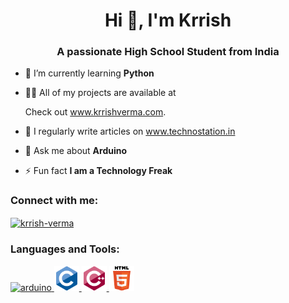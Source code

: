 <h1 align="center">Hi 👋, I'm Krrish</h1>
<h3 align="center">A passionate High School Student from India</h3>

- 🌱 I’m currently learning **Python**

- 👨‍💻 All of my projects are available at <p>Check out <a href="https://www.krrishverma.com/" target="_blank">www.krrishverma.com</a>.</p>

- 📝 I regularly write articles on www.technostation.in
- 💬 Ask me about **Arduino**

- ⚡ Fun fact **I am a Technology Freak**

<h3 align="left">Connect with me:</h3>
<p align="left">
<a href="https://linkedin.com/in/krrish-verma" target="blank"><img align="center" src="https://raw.githubusercontent.com/rahuldkjain/github-profile-readme-generator/master/src/images/icons/Social/linked-in-alt.svg" alt="krrish-verma" height="30" width="40" /></a>
</p>

<h3 align="left">Languages and Tools:</h3>
<p align="left"> <a href="https://www.arduino.cc/" target="_blank" rel="noreferrer"> <img src="https://cdn.worldvectorlogo.com/logos/arduino-1.svg" alt="arduino" width="40" height="40"/> </a> <a href="https://www.cprogramming.com/" target="_blank" rel="noreferrer"> <img src="https://raw.githubusercontent.com/devicons/devicon/master/icons/c/c-original.svg" alt="c" width="40" height="40"/> </a> <a href="https://www.w3schools.com/cpp/" target="_blank" rel="noreferrer"> <img src="https://raw.githubusercontent.com/devicons/devicon/master/icons/cplusplus/cplusplus-original.svg" alt="cplusplus" width="40" height="40"/> </a> <a href="https://www.w3.org/html/" target="_blank" rel="noreferrer"> <img src="https://raw.githubusercontent.com/devicons/devicon/master/icons/html5/html5-original-wordmark.svg" alt="html5" width="40" height="40"/> </a> </p>
